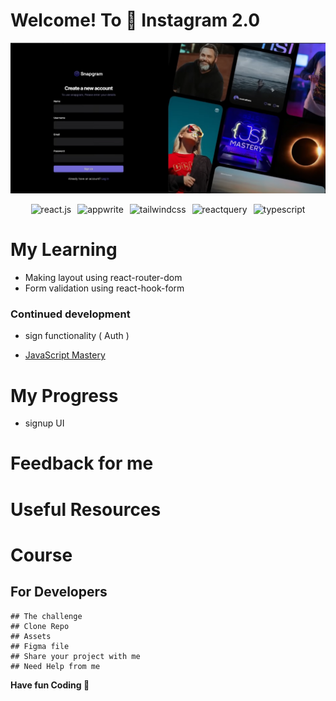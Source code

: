 # Welcome! To 👋 Instagram 2.0

  <p align="left"> <a href="https://instagram-bxnkrpmfi-gauravs-projects-a90941d1.vercel.app/" target="_blank" rel="noreferrer"> <img src="./public/assets//images//banner.png" alt="banner" /></a> </p>

  <div style='display: flex; justify-content: center; gap: 10px; flex-wrap: wrap'>
    <img src="https://img.shields.io/badge/-React_JS-black?style=for-the-badge&logoColor=white&logo=react&color=61DAFB" alt="react.js" />
    <img src="https://img.shields.io/badge/-Appwrite-black?style=for-the-badge&logoColor=white&logo=appwrite&color=FD366E" alt="appwrite" />
    <img src="https://img.shields.io/badge/-Tailwind_CSS-black?style=for-the-badge&logoColor=white&logo=tailwindcss&color=06B6D4" alt="tailwindcss" />
    <img src="https://img.shields.io/badge/-React_Query-black?style=for-the-badge&logoColor=white&logo=reactquery&color=FF4154" alt="reactquery" />
    <img src="https://img.shields.io/badge/-Typescript-black?style=for-the-badge&logoColor=white&logo=typescript&color=3178C6" alt="typescript" />
  </div>

# My Learning

- Making layout using react-router-dom
- Form validation using react-hook-form

### Continued development

- sign functionality ( Auth )

- [JavaScript Mastery]('https://youtu.be/_W3R2VwRyF4?si=4WSsg16rxEsbIUV-')

# My Progress

-  signup UI

# Feedback for me

# Useful Resources

# Course

## For Developers

    ## The challenge
    ## Clone Repo
    ## Assets
    ## Figma file
    ## Share your project with me
    ## Need Help from me

**Have fun Coding 🚀**
